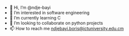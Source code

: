 - 👋 Hi, I’m @ndje-bayi
- 👀 I’m interested in software engineering
- 🌱 I’m currently learning C 
- 💞️ I’m looking to collaborate on python projects
- 📫 How to reach me ndjebayi.boris@ictuniversity.edu.cm

<!---
ndje-bayi/ndje-bayi is a ✨ special ✨ repository because its `README.md` (this file) appears on your GitHub profile.
You can click the Preview link to take a look at your changes.
--->
